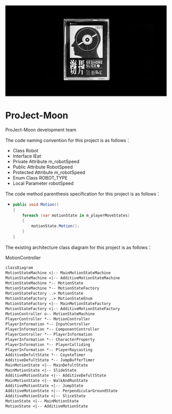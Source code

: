 <h3 align="center">
  <img src="Assets/Resources/Textures/Logo.png?raw=true" alt="ProJect-Moon Logo" width="600">
</h3>

# ProJect-Moon

ProJect-Moon development team

The code naming convention for this project is as follows：

- Class                                                          Robot
- Interface                                                   IEat
- Private Attribute                                     m_robotSpeed
- Public Attribute                                       RobotSpeed
- Protected Attribute                                m_robotSpeed
- Enum Class                                              ROBOT_TYPE
- Local Parameter                                      robotSpeed



The code method parenthesis specification for this project is as follows：

- ```c#
  public void Motion()
  {
      foreach (var motionState in m_playerMoveStates)
      {
          motionState.Motion();
      }
  }
  ```



The existing architecture class diagram for this project is as follows：



MotionController

```mermaid
classDiagram
MotionStateMachine <|-- MainMotionStateMachine
MotionStateMachine <|-- AdditiveMotionStateMachine
MotionStateMachine *-- MotionState
MotionStateMachine *-- MotionStateFactory
MotionStateFactory ..> MotionState
MotionStateFactory ..> MotionStateEnum
MotionStateFactory <|-- MainMotionStateFactory
MotionStateFactory <|-- AdditiveMotionStateFactory
MotionController o-- MotionStateMachine
PlayerController *-- MotionController
PlayerInformation *-- InputController
PlayerInformation *-- ComponentController
PlayerController *-- PlayerInformation
PlayerInformation *-- CharacterProperty
PlayerInformation *-- PlayerColliding
PlayerInformation *-- PlayerRaycasting
AdditiveDefultState *-- CoyoteTimer
AdditiveDefultState *-- JumpBufferTimer
MainMotionState <|-- MainDefultState
MainMotionState <|-- SlideState
AdditiveMotionState <|-- AdditiveDefultState
MainMotionState <|-- WalkAndRunState
AdditiveMotionState <|-- JumpState
AdditiveMotionState <|-- PerpendicularGroundState
AdditiveMotionState <|-- SliceState
MotionState <|-- MainMotionState
MotionState <|-- AdditiveMotionState
```

